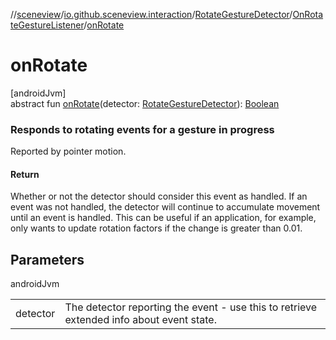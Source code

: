 //[sceneview](../../../../index.md)/[io.github.sceneview.interaction](../../index.md)/[RotateGestureDetector](../index.md)/[OnRotateGestureListener](index.md)/[onRotate](on-rotate.md)

# onRotate

[androidJvm]\
abstract fun [onRotate](on-rotate.md)(detector: [RotateGestureDetector](../index.md)): [Boolean](https://kotlinlang.org/api/latest/jvm/stdlib/kotlin/-boolean/index.html)

###  Responds to rotating events for a gesture in progress

Reported by pointer motion.

#### Return

Whether or not the detector should consider this event as handled. If an event was not handled, the detector will continue to accumulate movement until an event is handled. This can be useful if an application, for example, only wants to update rotation factors if the change is greater than 0.01.

## Parameters

androidJvm

| | |
|---|---|
| detector | The detector reporting the event - use this to retrieve extended info about event state. |
